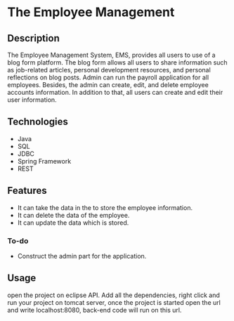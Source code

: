 # The Employee Management

## Description
The Employee Management System, EMS, provides all users to use of a blog form platform. The blog form allows all users to share information such as job-related articles, personal development resources, and personal reflections on blog posts. Admin can run the payroll application for all employees. Besides, the admin can create, edit, and delete employee accounts information. In addition to that, all users can create and edit their user information.

## Technologies
* Java
* SQL
* JDBC
* Spring Framework
* REST

## Features
* It can take the data in the to store the employee information.
* It can delete the data of the employee.
* It can update the data which is stored.
### To-do
* Construct the admin part for the application.

## Usage
open the project on eclipse API. Add all the dependencies, right click and run your project on tomcat server, once the project is started open the url and write localhost:8080, back-end code will run on this url.
